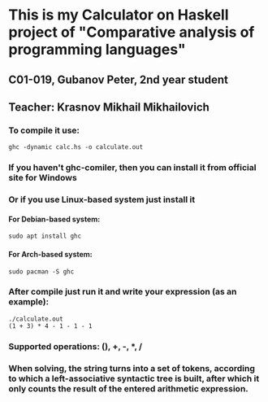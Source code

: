 # This is my Calculator on Haskell project of "Comparative analysis of programming languages"
## C01-019, Gubanov Peter, 2nd year student 
## Teacher: Krasnov Mikhail Mikhailovich
### To compile it use:
``` 
ghc -dynamic calc.hs -o calculate.out
```
### If you haven't ghc-comiler, then you can install it from official site for Windows
### Or if you use Linux-based system just install it
#### For Debian-based system:
```
sudo apt install ghc
```
#### For Arch-based system:
```
sudo pacman -S ghc
```
### After compile just run it and write your expression (as an example):
```
./calculate.out
(1 + 3) * 4 - 1 - 1 - 1
```
### Supported operations: (), +, -, *, /

### When solving, the string turns into a set of tokens, according to which a left-associative syntactic tree is built, after which it only counts the result of the entered arithmetic expression.